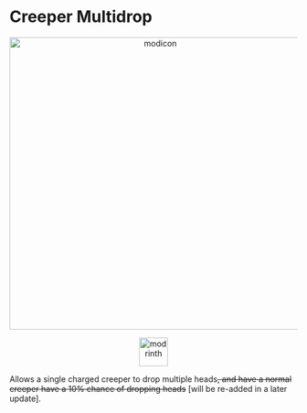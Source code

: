 # Creeper Multidrop

<p align="center">
  <img title="modicon" height="512" src="src/main/resources/assets/creepermultidrop/icon.png">
</p>

<p align="center">
  <a href="https://modrinth.com/mod/creeper-multidrop" target="_blank">
    <picture>
      <source media="(prefers-color-scheme: dark)" srcset="https://github.com/modrinth/art/blob/main/Branding/Badge/badge-dark__184x72.png?raw=true">
      <img title="modrinth" height="50" src="https://github.com/modrinth/art/blob/main/Branding/Badge/badge-light__184x72.png?raw=true">
    </picture>
  </a>
</p>

Allows a single charged creeper to drop multiple heads~~, and have a normal creeper have a 10% chance of dropping heads~~ [will be re-added in a later update].

